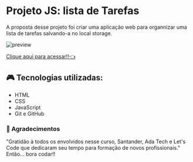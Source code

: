 # Projeto JS: lista de Tarefas

A proposta desse projeto foi criar uma aplicação web para organnizar uma lista de tarefas salvando-a no local storage.

![preview](./.github/preview.png)

[Clique aqui para acessar!!👈](https://tiemi9.github.io/Lista-de-Tarefas-JS/)

## 🎮 Tecnologias utilizadas:

  - HTML
  - CSS
  - JavaScript
  - Git e GitHub


### 💌 Agradecimentos

"Gratidão à todos os envolvidos nesse curso, Santander, Ada Tech e Let's Code que dedicaram seu tempo para formação de novos profissionais."
Então... bora codar!! 
